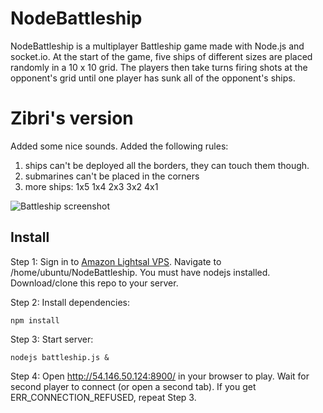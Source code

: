 # NodeBattleship

NodeBattleship is a multiplayer Battleship game made with Node.js and socket.io.
At the start of the game, five ships of different sizes are placed randomly in a 10 x 10 grid.
The players then take turns firing shots at the opponent's grid until one player has sunk all of
the opponent's ships.

# Zibri's version
Added some nice sounds.
Added the following rules:
1) ships can't be deployed all the borders, they can touch them though.
2) submarines can't be placed in the corners
3) more ships: 1x5 1x4 2x3 3x2 4x1
   
![Battleship screenshot](http://inf123.github.io/battleship-screenshot.png)

## Install

Step 1: Sign in to [Amazon Lightsal VPS](https://lightsail.aws.amazon.com/ls/webapp/home/instances). Navigate to /home/ubuntu/NodeBattleship. You must have nodejs installed. Download/clone this repo to your server.

Step 2: Install dependencies:
```
npm install
```
Step 3: Start server:
```
nodejs battleship.js &
```
Step 4: Open http://54.146.50.124:8900/ in your browser to play. Wait for second player to connect (or open a second tab). If you get ERR_CONNECTION_REFUSED, repeat Step 3.

